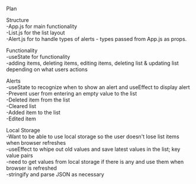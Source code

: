 Plan <br/>

Structure <br/>
-App.js for main functionality <br/>
-List.js for the list layout <br/>
-Alert.js for to handle types of alerts - types passed from App.js as props. <br/>

Functionality <br/>
-useState for functionality <br/>
-adding items, deleting items, editing items, deleting list & updating list depending on what users actions <br/>

Alerts <br/>
-useState to recognize when to show an alert and useEffect to display alert <br/>
-Prevent user from entering an empty value to the list <br/>
-Deleted item from the list <br/>
-Cleared list <br/>
-Added item to the list <br/>
-Edited item <br/>

Local Storage <br/>
-Want to be able to use local storage so the user doesn't lose list items when browser refreshes <br/>
-useEffect to whipe out old values and save latest values in the list; key value pairs <br/>
-need to get values from local storage if there is any and use them when browser is refreshed <br/>
-stringify and parse JSON as necessary <br/>
